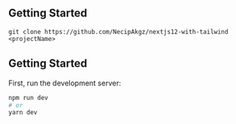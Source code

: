 ## Getting Started

`git clone https://github.com/NecipAkgz/nextjs12-with-tailwind <projectName>`

## Getting Started

First, run the development server:

```bash
npm run dev
# or
yarn dev
